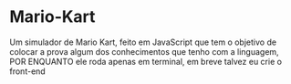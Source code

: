 # Mario-Kart
Um simulador de Mario Kart, feito em JavaScript que tem o objetivo de colocar a prova algum dos conhecimentos que tenho com a linguagem, POR ENQUANTO ele roda apenas em terminal, em breve talvez eu crie o front-end
